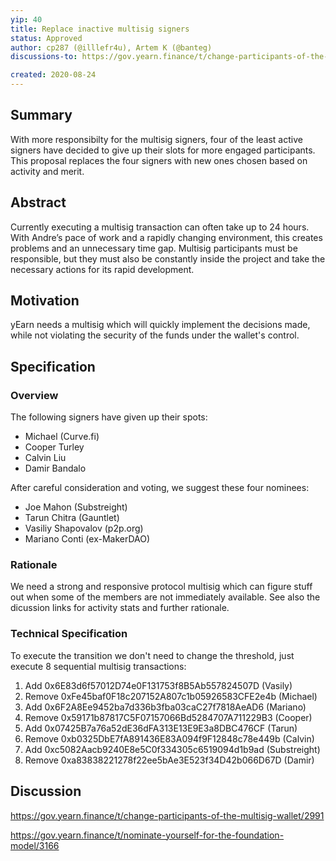 ```yaml
---
yip: 40
title: Replace inactive multisig signers
status: Approved
author: cp287 (@illlefr4u), Artem K (@banteg)
discussions-to: https://gov.yearn.finance/t/change-participants-of-the-multisig-wallet/2991

created: 2020-08-24
---
```


## Summary

With more responsibilty for the multisig signers, four of the least active signers have decided to give up their slots for more engaged participants. This proposal replaces the four signers with new ones chosen based on activity and merit.

## Abstract

Currently executing a multisig transaction can often take up to 24 hours. With Andre’s pace of work and a rapidly changing environment, this creates problems and an unnecessary time gap. Multisig participants must be responsible, but they must also be constantly inside the project and take the necessary actions for its rapid development.

## Motivation

yEarn needs a multisig which will quickly implement the decisions made, while not violating the security of the funds under the wallet's control.

## Specification

### Overview

The following signers have given up their spots:
- Michael (Curve.fi)
- Cooper Turley
- Calvin Liu
- Damir Bandalo

After careful consideration and voting, we suggest these four nominees:
- Joe Mahon (Substreight)
- Tarun Chitra (Gauntlet)
- Vasiliy Shapovalov (p2p.org)
- Mariano Conti (ex-MakerDAO)

### Rationale

We need a strong and responsive protocol multisig which can figure stuff out when some of the members are not immediately available. See also the dicussion links for activity stats and further rationale.

### Technical Specification

To execute the transition we don't need to change the threshold, just execute 8 sequential multisig transactions:

1. Add 0x6E83d6f57012D74e0F131753f8B5Ab557824507D (Vasily)
2. Remove 0xFe45baf0F18c207152A807c1b05926583CFE2e4b (Michael)
3. Add 0x6F2A8Ee9452ba7d336b3fba03caC27f7818AeAD6 (Mariano)
4. Remove 0x59171b87817C5F07157066Bd5284707A711229B3 (Cooper)
5. Add 0x07425B7a76a52dE36dFA313E13E9E3a8DBC476CF (Tarun)
6. Remove 0xb0325DbE7fA891436E83A094f9F12848c78e449b (Calvin)
7. Add 0xc5082Aacb9240E8e5C0f334305c6519094d1b9ad (Substreight)
8. Remove 0xa83838221278f22ee5bAe3E523f34D42b066D67D (Damir)

## Discussion

https://gov.yearn.finance/t/change-participants-of-the-multisig-wallet/2991

https://gov.yearn.finance/t/nominate-yourself-for-the-foundation-model/3166
